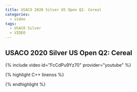 ```yaml
---
title: USACO 2020 Silver US Open Q2. Cereal
categories:
  - video
tags:
  - USACO Silver
  - VIDEO 
---
```

  
## USACO 2020 Silver US Open Q2: Cereal  
  
{% include video id="FcCdPu9Yz70" provider="youtube" %}
  
  
{% highlight C++ linenos %}
  
{% endhighlight %}  


